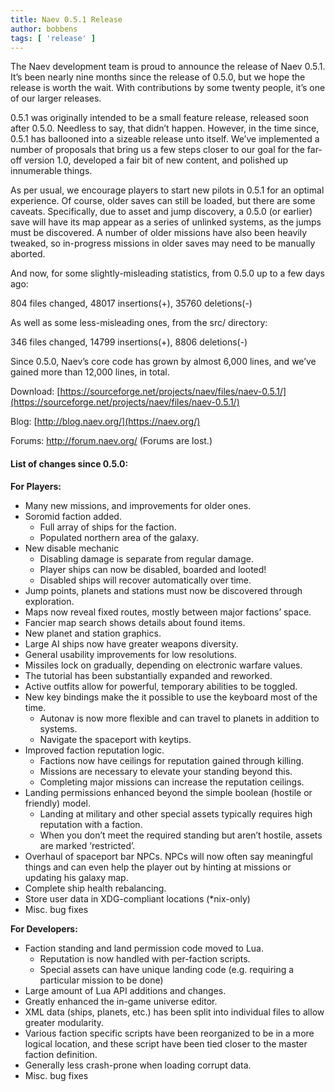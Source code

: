 ```yaml
---
title: Naev 0.5.1 Release
author: bobbens
tags: [ 'release' ]
---
```


The Naev development team is proud to announce the release of Naev 0.5.1. It’s been nearly nine months since the release of 0.5.0, but we hope the release is worth the wait. With contributions by some twenty people, it’s one of our larger releases.

0.5.1 was originally intended to be a small feature release, released soon after 0.5.0. Needless to say, that didn’t happen. However, in the time since, 0.5.1 has ballooned into a sizeable release unto itself. We’ve implemented a number of proposals that bring us a few steps closer to our goal for the far-off version 1.0, developed a fair bit of new content, and polished up innumerable things.

As per usual, we encourage players to start new pilots in 0.5.1 for an optimal experience. Of course, older saves can still be loaded, but there are some caveats. Specifically, due to asset and jump discovery, a 0.5.0 (or earlier) save will have its map appear as a series of unlinked systems, as the jumps must be discovered. A number of older missions have also been heavily tweaked, so in-progress missions in older saves may need to be manually aborted.

And now, for some slightly-misleading statistics, from 0.5.0 up to a few days ago:

804 files changed, 48017 insertions(+), 35760 deletions(-)

As well as some less-misleading ones, from the src/ directory:

346 files changed, 14799 insertions(+), 8806 deletions(-)

Since 0.5.0, Naev’s core code has grown by almost 6,000 lines, and we’ve gained more than 12,000 lines, in total.

Download: [https://sourceforge.net/projects/naev/files/naev-0.5.1/](https://sourceforge.net/projects/naev/files/naev-0.5.1/)

Blog: [http://blog.naev.org/](https://naev.org/)

Forums: http://forum.naev.org/ (Forums are lost.)

#### List of changes since 0.5.0:
**For Players:**

  * Many new missions, and improvements for older ones.
  * Soromid faction added.
    * Full array of ships for the faction.
    * Populated northern area of the galaxy.
  * New disable mechanic
    * Disabling damage is separate from regular damage.
    * Player ships can now be disabled, boarded and looted!
    * Disabled ships will recover automatically over time.
  * Jump points, planets and stations must now be discovered through exploration.
  * Maps now reveal fixed routes, mostly between major factions’ space.
  * Fancier map search shows details about found items.
  * New planet and station graphics.
  * Large AI ships now have greater weapons diversity.
  * General usability improvements for low resolutions.
  * Missiles lock on gradually, depending on electronic warfare values.
  * The tutorial has been substantially expanded and reworked.
  * Active outfits allow for powerful, temporary abilities to be toggled.
  * New key bindings make the it possible to use the keyboard most of the time.
    * Autonav is now more flexible and can travel to planets in addition to systems.
    * Navigate the spaceport with keytips.
  * Improved faction reputation logic.
    * Factions now have ceilings for reputation gained through killing.
    * Missions are necessary to elevate your standing beyond this.
    * Completing major missions can increase the reputation ceilings.
  * Landing permissions enhanced beyond the simple boolean (hostile or friendly) model.
    * Landing at military and other special assets typically requires high reputation with a faction.
    * When you don’t meet the required standing but aren’t hostile, assets are marked ‘restricted’.
  * Overhaul of spaceport bar NPCs. NPCs will now often say meaningful things and can even help the player out by hinting at missions or updating his galaxy map.
  * Complete ship health rebalancing.
  * Store user data in XDG-compliant locations (*nix-only)
  * Misc. bug fixes

**For Developers:**

  * Faction standing and land permission code moved to Lua.
    * Reputation is now handled with per-faction scripts.
    * Special assets can have unique landing code (e.g. requiring a particular mission to be done)
  * Large amount of Lua API additions and changes.
  * Greatly enhanced the in-game universe editor.
  * XML data (ships, planets, etc.) has been split into individual files to allow greater modularity.
  * Various faction specific scripts have been reorganized to be in a more logical location, and these script have been tied closer to the master faction definition.
  * Generally less crash-prone when loading corrupt data.
  * Misc. bug fixes
